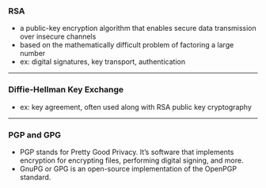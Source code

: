 ### RSA

- a public-key encryption algorithm that enables secure data transmission over insecure channels
- based on the mathematically difficult problem of factoring a large number
- ex: digital signatures, key transport, authentication
  
___


### Diffie-Hellman Key Exchange

- ex: key agreement, often used along with RSA public key cryptography
  
___


### PGP and GPG

- PGP stands for Pretty Good Privacy. It’s software that implements encryption for encrypting files, performing digital signing, and more.
-  GnuPG or GPG is an open-source implementation of the OpenPGP standard.
